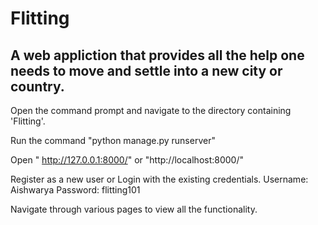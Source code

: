 # Flitting
## A web appliction that provides all the help one needs to move and settle into a new city or country.

Open the command prompt and navigate to the directory containing 'Flitting'. 
	 
Run the command "python manage.py runserver"

Open " http://127.0.0.1:8000/" or "http://localhost:8000/"

Register as a new user or Login with the existing credentials.
Username: Aishwarya
Password: flitting101

Navigate through various pages to view all the functionality.
